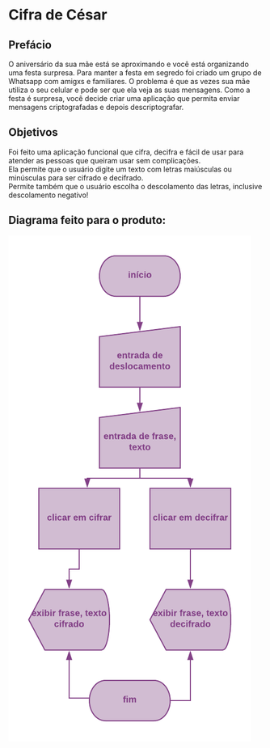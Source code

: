 # Cifra de César

## Prefácio

O aniversário da sua mãe está se aproximando e você está organizando uma festa
surpresa. Para manter a festa em segredo foi criado um grupo de Whatsapp com
amigxs e familiares. O problema é que as vezes sua mãe utiliza o seu celular
e pode ser que ela veja as suas mensagens. Como a festa é surpresa, você
decide criar uma aplicação que permita enviar mensagens criptografadas e depois
descriptografar. 

## Objetivos
Foi feito uma aplicação funcional que cifra, decifra e fácil de usar para atender as 
pessoas que queiram usar sem complicações. <br>
    Ela permite que o usuário digite um texto com letras maiúsculas ou minúsculas para ser
cifrado e decifrado.<br>
    Permite também que o usuário escolha o descolamento das letras, inclusive descolamento
negativo!

## Diagrama feito para o produto:
![aqui era para ter a imagem do fluxograma](diagrama-caesar-cipher.png)





